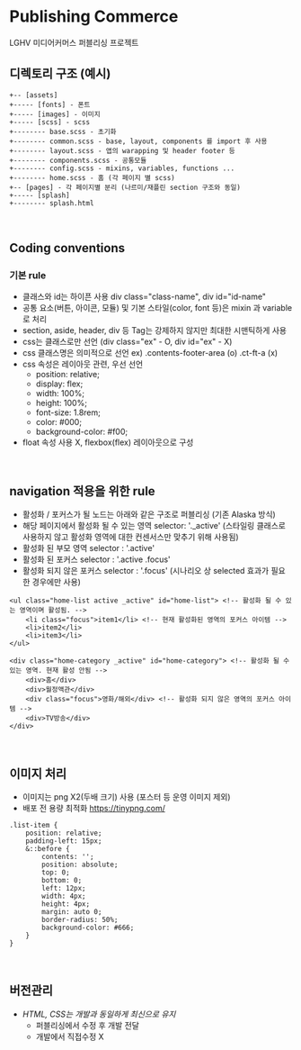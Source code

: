# Publishing Commerce
LGHV 미디어커머스 퍼블리싱 프로젝트  

## 디렉토리 구조 (예시)
```
+-- [assets]
+----- [fonts] - 폰트
+----- [images] - 이미지
+----- [scss] - scss
+-------- base.scss - 초기화
+-------- common.scss - base, layout, components 를 import 후 사용
+-------- layout.scss - 앱의 warapping 및 header footer 등
+-------- components.scss - 공통모듈
+-------- config.scss - mixins, variables, functions ...
+-------- home.scss - 홈 (각 페이지 별 scss)
+-- [pages] - 각 페이지별 분리 (나르미/재플린 section 구조와 동일)
+----- [splash]
+-------- splash.html 
```
<br/>

## Coding conventions

### 기본 rule
- 클래스와 id는 하이픈 사용 div class="class-name", div id="id-name"
- 공통 요소(버튼, 아이콘, 모듈) 및 기본 스타일(color, font 등)은 mixin 과 variable 로 처리
- section, aside, header, div 등 Tag는 강제하지 않지만 최대한 시맨틱하게 사용
- css는 클래스로만 선언 (div class="ex" - O, div id="ex" - X)
- css 클래스명은 의미적으로 선언 ex) .contents-footer-area (o) .ct-ft-a (x)
- css 속성은 레이아웃 관련, 우선 선언
   - position: relative;
   - display: flex;
   - width: 100%;
   - height: 100%;
   - font-size: 1.8rem;
   - color: #000;
   - background-color: #f00;
- float 속성 사용 X, flexbox(flex) 레이아웃으로 구성
<br/>

## navigation 적용을 위한 rule
- 활성화 / 포커스가 될 노드는 아래와 같은 구조로 퍼블리싱 (기존 Alaska 방식)
- 해당 페이지에서 활성화 될 수 있는 영역 selector: '._active' (스타일링 클래스로 사용하지 않고 활성화 영역에 대한 컨센서스만 맞추기 위해 사용됨)
- 활성화 된 부모 영역 selector : '.active'
- 활성화 된 포커스 selector : '.active .focus'
- 활성화 되지 않은 포커스 selector : '.focus' (시나리오 상 selected 효과가 필요한 경우에만 사용)
```
<ul class="home-list active _active" id="home-list"> <!-- 활성화 될 수 있는 영역이며 활성됨. -->
    <li class="focus">item1</li> <!-- 현재 활성화된 영역의 포커스 아이템 -->
    <li>item2</li>
    <li>item3</li>
</ul>

<div class="home-category _active" id="home-category"> <!-- 활성화 될 수 있는 영역. 현재 활성 안됨 -->
    <div>홈</div>
    <div>월정액관</div>
    <div class="focus">영화/해외</div> <!-- 활성화 되지 않은 영역의 포커스 아이템 -->
    <div>TV방송</div>
</div>
```

<br/>

## 이미지 처리
- 이미지는 png X2(두배 크기) 사용 (포스터 등 운영 이미지 제외)
- 배포 전 용량 최적화 https://tinypng.com/
```
.list-item {
    position: relative;
    padding-left: 15px;
    &::before {
        contents: '';
        position: absolute;
        top: 0;
        bottom: 0;
        left: 12px;
        width: 4px;
        height: 4px;
        margin: auto 0;
        border-radius: 50%;
        background-color: #666;
    }
}
```

<br/>

## 버전관리
- <em>HTML, CSS는 개발과 동일하게 최신으로 유지</em>
    - 퍼블리싱에서 수정 후 개발 전달
    - 개발에서 직접수정 X